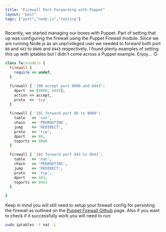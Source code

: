 ```yaml
---
title: "Firewall Port Forwarding with Puppet"
layout: "post"
tags: ["post","node.js","testing"]
---
```


Recently, we started managing our boxes with Puppet. Part of setting that up was configuring the firewall using the Puppet Firewall module. Since we are running Node.js as an unprivileged user we needed to forward both port `80` and `443` to `8000` and `8443` respectively. I found plenty examples of setting this up with iptables but I didn't come across a Puppet example. Enjoy... :D

```ruby
class fw::nodejs {
  Firewall {
    require => undef,
  }

  firewall { '100 accept port 8000 and 8443':
    dport  => [8000, 8443],
    action => accept,
    proto  => 'tcp'
  }

  firewall { '101 forward port 80 to 8000':
    table   => 'nat',
    chain   => 'PREROUTING',
    jump    => 'REDIRECT',
    proto   => 'tcp',
    dport   => 80,
    toports => 8000
  }

  firewall { '101 forward port 443 to 8443':
    table   => 'nat',
    chain   => 'PREROUTING',
    jump    => 'REDIRECT',
    proto   => 'tcp',
    dport   => 443,
    toports => 8443
  }

}
```

Keep in mind you will still need to setup your firewall config for persisting the firewall as outlined on the [Puppet Firewall Github](https://github.com/puppetlabs/puppetlabs-firewall) page. Also if you want to check if it successfully work you will need to run: 
```sh
sudo iptables -t nat -L
```
